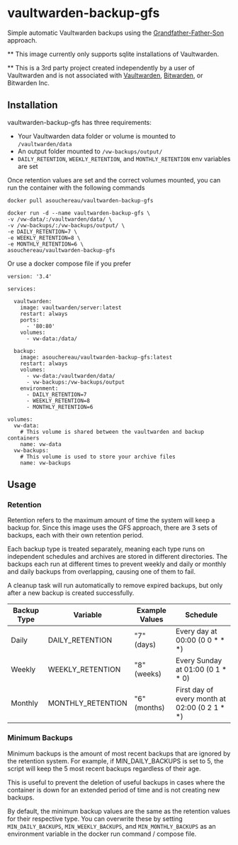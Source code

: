 # vaultwarden-backup-gfs

Simple automatic Vaultwarden backups using the [Grandfather-Father-Son](https://www.backblaze.com/blog/better-backup-practices-what-is-the-grandfather-father-son-approach/)  approach.

** This image currently only supports sqlite installations of Vaultwarden.

** This is a 3rd party project created independently by a user of Vaultwarden and is not associated with [Vaultwarden](https://github.com/dani-garcia/vaultwarden), [Bitwarden](https://github.com/bitwarden), or Bitwarden Inc.

## Installation


vaultwarden-backup-gfs has three requirements:

- Your Vaultwarden data folder or volume is mounted to `/vaultwarden/data`
- An output folder mounted to `/vw-backups/output/`
- `DAILY_RETENTION`, `WEEKLY_RETENTION`, and `MONTHLY_RETENTION` env variables are set

Once retention values are set and the correct volumes mounted, you can run the container with the following commands

~~~
docker pull asouchereau/vaultwarden-backup-gfs

docker run -d --name vaultwarden-backup-gfs \
-v /vw-data/:/vaultwarden/data/ \
-v /vw-backups/:/vw-backups/output/ \
-e DAILY_RETENTION=7 \
-e WEEKLY_RETENTION=8 \
-e MONTHLY_RETENTION=6 \ 
asouchereau/vaultwarden-backup-gfs
~~~


Or use a docker compose file if you prefer

~~~
version: '3.4'

services:

  vaultwarden:
    image: vaultwarden/server:latest
    restart: always
    ports:
      - '80:80'
    volumes:
      - vw-data:/data/
       
  backup:
    image: asouchereau/vaultwarden-backup-gfs:latest
    restart: always
    volumes:
      - vw-data:/vaultwarden/data/
      - vw-backups:/vw-backups/output
    environment:
      - DAILY_RETENTION=7
      - WEEKLY_RETENTION=8
      - MONTHLY_RETENTION=6

volumes:
  vw-data:
    # This volume is shared between the vaultwarden and backup containers
    name: vw-data
  vw-backups:
    # This volume is used to store your archive files
    name: vw-backups

~~~


## Usage

### Retention
Retention refers to the maximum amount of time the system will keep a backup for. Since this image uses the GFS approach, there are 3 sets of backups, each with their own retention period.

Each backup type is treated separately, meaning each type runs on independent schedules and archives are stored in different directories. The backups each run at different times to prevent weekly and daily or monthly and daily backups from overlapping, causing one of them to fail.

A cleanup task will run automatically to remove expired backups, but only after a new backup is created successfully. 

| **Backup Type**| **Variable**      | **Example Values** | **Schedule** |
|----------------|-------------------|--------------------|--------------|
| Daily          | DAILY_RETENTION   | "7" (days)         | Every day at 00:00 (0 0 * * *)|
| Weekly         | WEEKLY_RETENTION  | "8" (weeks)        | Every Sunday at 01:00 (0 1 * * 0)|
| Monthly        | MONTHLY_RETENTION | "6" (months)       | First day of every month at 02:00 (0 2 1 * *)|

### Minimum Backups
Minimum backups is the amount of most recent backups that are ignored by the retention system. For example, if MIN_DAILY_BACKUPS is set to 5, the script will keep the 5 most recent backups regardless of their age.

This is useful to prevent the deletion of useful backups in cases where the container is down for an extended period of time and is not creating new backups.

By default, the minimum backup values are the same as the retention values for their respective type. You can overwrite these by setting `MIN_DAILY_BACKUPS`, `MIN_WEEKLY_BACKUPS`, and `MIN_MONTHLY_BACKUPS` as an environment variable in the docker run command / compose file.